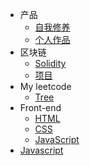 <!-- docs/_sidebar.md -->

- 产品
	- [自我修养](pm/product_understanding/)
	- [个人作品](pm/my_product/)
- 区块链
	- [Solidity](blockchain/solidity/)
	- [项目](blockchain/item/)
- My leetcode
	- [Tree](leetcode/tree/)
- Front-end
	- [HTML](front-end/html/)
	- [CSS](front-end/css/)
	- [JavaScript](front-end/javascript/)
- [Javascript](javascript/)


